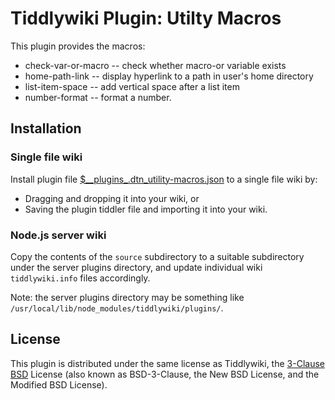 # Tiddlywiki Plugin: Utilty Macros #

This plugin provides the macros:

* check-var-or-macro -- check whether macro-or variable exists
* home-path-link -- display hyperlink to a path in user's home directory
* list-item-space -- add vertical space after a list item
* number-format -- format a number.

## Installation ##

### Single file wiki ##

Install plugin file
[$\_\_plugins\_.dtn\_utility-macros.json](https://github.com/dnebauer/tw-utility-macros/blob/master/%24__plugins_.dtn_utility-macros.json)
to a single file wiki by:

* Dragging and dropping it into your wiki, or
* Saving the plugin tiddler file and importing it into your wiki.

### Node.js server wiki ###

Copy the contents of the `source` subdirectory to a suitable subdirectory under
the server plugins directory, and update individual wiki `tiddlywiki.info`
files accordingly.

Note: the server plugins directory may be something like
`/usr/local/lib/node_modules/tiddlywiki/plugins/`.

## License ##

This plugin is distributed under the same license as Tiddlywiki, the [3-Clause
BSD](https://opensource.org/licenses/BSD-3-Clause) License (also known as
BSD-3-Clause, the New BSD License, and the Modified BSD License).
